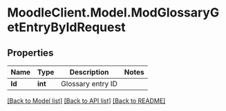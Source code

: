 # MoodleClient.Model.ModGlossaryGetEntryByIdRequest

## Properties

Name | Type | Description | Notes
------------ | ------------- | ------------- | -------------
**Id** | **int** | Glossary entry ID | 

[[Back to Model list]](../README.md#documentation-for-models) [[Back to API list]](../README.md#documentation-for-api-endpoints) [[Back to README]](../README.md)

